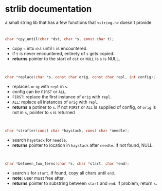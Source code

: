 # strlib documentation
a small string lib that has a few functions that `<string.h>` doesn't provide  
#
```C
char *cpy_until(char *dst, char *s, const char t);
```
- copy `s` into `dst` until `t` is encountered.
- if `t` is never encountered, entirety of `s` gets copied.
- **returns** pointer to the start of `dst` or `NULL` is `s` is NULL.

<br>

```C
char *replace(char *s, const char orig, const char repl, int config);
```
- replaces `orig` with `repl` in `s`.
- config can be `FIRST` or `ALL`.
- `FIRST`: replace the first instance of `orig` with `repl`.
- `ALL`: replace all instances of `orig` with `repl`.
- **returns** a potiner to `s`. if not `FIRST` or `ALL` is supplied of config, or `orig` is not in `s`, pointer to `s` is returned

<br>

```C
char *strafter(const char *haystack, const char *needle);
```
- search `haystack` for `needle`.
- **returns** pointer to location in `haystack` after `needle`. If not found, NULL.

<br>

```C
char *between_two_ferns(char *s, char *start, char *end);
```
- search `s` for `start`, if found, copy all chars until `end`.
- **note**: user must free after.
- **returns** pointer to substring between `start` and `end`. if problem, return `s`.

<br>

